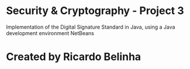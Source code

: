 # Security & Cryptography - Project 3

Implementation of the Digital Signature Standard in Java, using a Java development environment NetBeans

# Created by Ricardo Belinha
